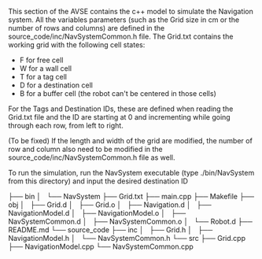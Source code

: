 
This section of the AVSE contains the c++ model to simulate the Navigation system. All the variables parameters (such as the Grid size in cm or the number of rows and columns) are defined in the source_code/inc/NavSystemCommon.h file. The Grid.txt contains the working grid with the following cell states:
- F for free cell
- W for a wall cell
- T for a tag cell
- D for a destination cell
- B for a buffer cell (the robot can't be centered in those cells)

For the Tags and Destination IDs, these are defined when reading the Grid.txt file and the ID are starting at 0 and incrementing while going through each row, from left to right.

(To be fixed) If the length and width of the grid are modified, the number of row and column also need to be modified in the source_code/inc/NavSystemCommon.h file as well.

To run the simulation, run the NavSystem executable (type ./bin/NavSystem from this directory) and input the desired destination ID



├── bin
│   └── NavSystem
├── Grid.txt
├── main.cpp
├── Makefile
├── obj
│   ├── Grid.d
│   ├── Grid.o
│   ├── Navigation.d
│   ├── NavigationModel.d
│   ├── NavigationModel.o
│   ├── NavSystemCommon.d
│   ├── NavSystemCommon.o
│   └── Robot.d
├── README.md
└── source_code
    ├── inc
    │   ├── Grid.h
    │   ├── NavigationModel.h
    │   └── NavSystemCommon.h
    └── src
        ├── Grid.cpp
        ├── NavigationModel.cpp
        └── NavSystemCommon.cpp

